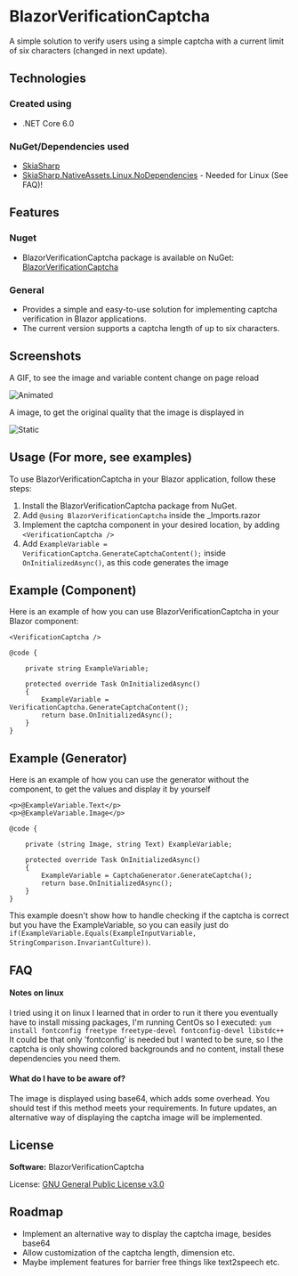# BlazorVerificationCaptcha

A simple solution to verify users using a simple captcha with a current limit of six characters (changed in next update).

## Technologies

### Created using
- .NET Core 6.0

### NuGet/Dependencies used
- [SkiaSharp](https://www.nuget.org/packages/SkiaSharp/)
- [SkiaSharp.NativeAssets.Linux.NoDependencies](https://www.nuget.org/packages/SkiaSharp.NativeAssets.Linux.NoDependencies/) - Needed for Linux (See FAQ)!

## Features

### Nuget
- BlazorVerificationCaptcha package is available on NuGet: [BlazorVerificationCaptcha](https://www.nuget.org/packages/BlazorVerificationCaptcha)

### General
- Provides a simple and easy-to-use solution for implementing captcha verification in Blazor applications.
- The current version supports a captcha length of up to six characters.

## Screenshots

A GIF, to see the image and variable content change on page reload

![Animated](https://github.com/liebki/BlazorVerificationCaptcha/assets/71221724/05ba33f2-831d-4143-9417-728f5413247a)

A image, to get the original quality that the image is displayed in

![Static](https://github.com/liebki/BlazorVerificationCaptcha/assets/71221724/3c683847-3302-4976-a8ea-3961c2a0102a)

## Usage (For more, see examples)

To use BlazorVerificationCaptcha in your Blazor application, follow these steps:

1. Install the BlazorVerificationCaptcha package from NuGet.
2. Add ```@using BlazorVerificationCaptcha``` inside the _Imports.razor
3. Implement the captcha component in your desired location, by adding ```<VerificationCaptcha />```
4. Add ```ExampleVariable = VerificationCaptcha.GenerateCaptchaContent();``` inside ```OnInitializedAsync()```, as this code generates the image

## Example (Component)

Here is an example of how you can use BlazorVerificationCaptcha in your Blazor component:

```
<VerificationCaptcha />

@code {

    private string ExampleVariable;

    protected override Task OnInitializedAsync()
    {
        ExampleVariable = VerificationCaptcha.GenerateCaptchaContent();
        return base.OnInitializedAsync();
    }
}
```

## Example (Generator)

Here is an example of how you can use the generator without the component, to get the values and display it by yourself

```
<p>@ExampleVariable.Text</p>
<p>@ExampleVariable.Image</p>

@code {

    private (string Image, string Text) ExampleVariable;

    protected override Task OnInitializedAsync()
    {
        ExampleVariable = CaptchaGenerator.GenerateCaptcha();
        return base.OnInitializedAsync();
    }
}
```

This example doesn't show how to handle checking if the captcha is correct but you have the ExampleVariable, so 
you can easily just do ```if(ExampleVariable.Equals(ExampleInputVariable, StringComparison.InvariantCulture))```.

## FAQ

#### Notes on linux

I tried using it on linux I learned that in order to run it there you eventually have to install missing packages, I'm running CentOs so I executed:
```yum install fontconfig freetype freetype-devel fontconfig-devel libstdc++```
It could be that only 'fontconfig' is needed but I wanted to be sure, so I the captcha is only showing colored backgrounds and no content, install these dependencies you need them.

#### What do I have to be aware of?

The image is displayed using base64, which adds some overhead. You should test if this method meets your requirements. In future updates, an alternative way of displaying the captcha image will be implemented.

## License

**Software:** BlazorVerificationCaptcha

License: [GNU General Public License v3.0](https://choosealicense.com/licenses/gpl-3.0/)

## Roadmap

- Implement an alternative way to display the captcha image, besides base64
- Allow customization of the captcha length, dimension etc.
- Maybe implement features for barrier free things like text2speech etc.
